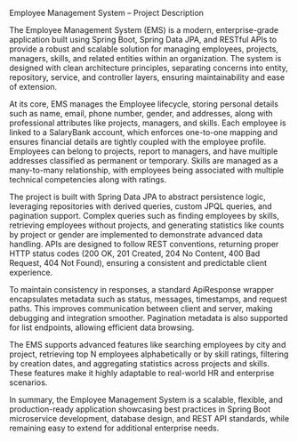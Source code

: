Employee Management System – Project Description

The Employee Management System (EMS) is a modern, enterprise-grade application built using Spring Boot, Spring Data JPA, and RESTful APIs to provide a robust and scalable solution for managing employees, projects, managers, skills, and related entities within an organization. 
The system is designed with clean architecture principles, separating concerns into entity, repository, service, and controller layers, ensuring maintainability and ease of extension.

At its core, EMS manages the Employee lifecycle, storing personal details such as name, email, phone number, gender, and addresses, along with professional attributes like projects, managers, and skills. 
Each employee is linked to a SalaryBank account, which enforces one-to-one mapping and ensures financial details are tightly coupled with the employee profile. Employees can belong to projects, report to managers, and have multiple addresses classified as permanent or temporary. Skills are managed as a many-to-many relationship, with employees being associated with multiple technical competencies along with ratings.

The project is built with Spring Data JPA to abstract persistence logic, leveraging repositories with derived queries, custom JPQL queries, and pagination support. 
Complex queries such as finding employees by skills, retrieving employees without projects, and generating statistics like counts by project or gender are implemented to demonstrate advanced data handling. APIs are designed to follow REST conventions, returning proper HTTP status codes (200 OK, 201 Created, 204 No Content, 400 Bad Request, 404 Not Found), ensuring a consistent and predictable client experience.

To maintain consistency in responses, a standard ApiResponse wrapper encapsulates metadata such as status, messages, timestamps, and request paths. 
This improves communication between client and server, making debugging and integration smoother. Pagination metadata is also supported for list endpoints, allowing efficient data browsing.

The EMS supports advanced features like searching employees by city and project, retrieving top N employees alphabetically or by skill ratings, filtering by creation dates, and aggregating statistics across projects and skills. 
These features make it highly adaptable to real-world HR and enterprise scenarios.

In summary, the Employee Management System is a scalable, flexible, and production-ready application showcasing best practices in Spring Boot microservice development, database design, and REST API standards, while remaining easy to extend for additional enterprise needs.

